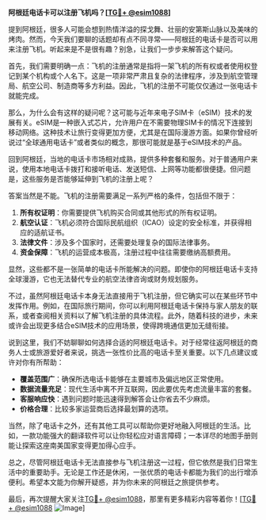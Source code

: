 **阿根廷电话卡可以注册飞机吗？[[TG💪+ @esim1088](https://t.me/s/esim1088)]**

提到阿根廷，很多人可能会想到热情洋溢的探戈舞、壮丽的安第斯山脉以及美味的烤肉。然而，今天我们要聊的话题却有点不同寻常——阿根廷的电话卡是否可以用来注册飞机。听起来是不是很有趣？别急，让我们一步步来解答这个疑问。

首先，我们需要明确一点：飞机的注册通常是指将一架飞机的所有权或者使用权登记到某个机构或个人名下。这是一项非常严肃且复杂的法律程序，涉及到航空管理局、航空公司、制造商等多方利益。因此，飞机的注册不可能仅仅通过一张电话卡就能完成。

那么，为什么会有这样的疑问呢？这可能与近年来电子SIM卡（eSIM）技术的发展有关。eSIM是一种嵌入式芯片，允许用户在不需要物理SIM卡的情况下连接到移动网络。这种技术让旅行变得更加方便，尤其是在国际漫游方面。如果你曾经听说过“全球通用电话卡”或者类似的概念，那很可能就是基于eSIM技术的产品。

回到阿根廷，当地的电话卡市场相对成熟，提供多种套餐和服务。对于普通用户来说，使用本地电话卡拨打和接听电话、发送短信、上网等功能都很便捷。但问题是，这些服务是否能够延伸到飞机的注册上呢？

答案当然是不能。飞机的注册需要满足一系列严格的条件，包括但不限于：

1. **所有权证明**：你需要提供飞机购买合同或其他形式的所有权证明。
2. **航空认证**：飞机必须符合国际民航组织（ICAO）设定的安全标准，并获得相应的适航证书。
3. **法律文件**：涉及多个国家时，还需要处理复杂的国际法律事务。
4. **资金保障**：飞机的运营成本极高，注册过程中往往需要缴纳高额费用。

显然，这些都不是一张简单的电话卡所能解决的问题。即使你的阿根廷电话卡支持全球漫游，它也无法替代专业的航空法律咨询或财务规划服务。

不过，虽然阿根廷电话卡本身无法直接用于飞机注册，但它确实可以在某些环节中发挥作用。例如，在国际旅行期间，你可以利用阿根廷电话卡保持与家人朋友的联系，或者查阅相关资料以了解飞机注册的具体流程。此外，随着科技的进步，未来或许会出现更多结合eSIM技术的应用场景，使得跨境通信更加无缝衔接。

说到这里，我们不妨聊聊如何选择合适的阿根廷电话卡。对于经常往返阿根廷的商务人士或旅游爱好者来说，挑选一张性价比高的电话卡至关重要。以下几点建议或许对你有所帮助：

- **覆盖范围广**：确保所选电话卡能够在主要城市及偏远地区正常使用。
- **数据流量充足**：现代生活中离不开互联网，因此要优先考虑流量丰富的套餐。
- **客服响应快**：遇到问题时能迅速得到解答会让你省去不少麻烦。
- **价格合理**：比较多家运营商后选择最划算的选项。

当然，除了电话卡之外，还有其他工具可以帮助你更好地融入阿根廷的生活。比如，一款功能强大的翻译软件可以让你轻松应对语言障碍；一本详尽的地图手册则能让探索这座南美国家变得更加得心应手。

总之，尽管阿根廷电话卡无法直接参与飞机注册这一过程，但它依然是我们日常生活中的重要助手。无论是工作还是休闲，一张优质的电话卡都能为我们的出行增添便利。希望本文能为你解开疑惑，并为你未来的阿根廷之旅提供参考。

最后，再次提醒大家关注[TG💪+ @esim1088](https://t.me/s/esim1088)，那里有更多精彩内容等着你！[[TG💪+ @esim1088](https://t.me/s/esim1088) ![Image](https://i.postimg.cc/4NQfJmqS/Snipaste-2025-05-13-00-14-12.png)]